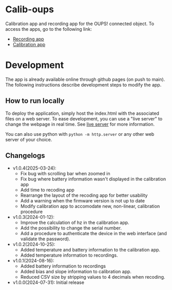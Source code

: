 # Calib-oups

Calibration app and recording app for the OUPS! connected object. To access the apps, go to the following link:

- [Recording app](https://udem-dlteam.github.io/calib-oups/record)
- [Calibration app](https://udem-dlteam.github.io/calib-oups/calibrate)

# Development

The app is already available online through github pages (on push to main). The following instructions describe
development steps to modify the app.

## How to run locally

To deploy the application, simply host the index.html with the associated files on a web server. To ease development,
you can use a "live server" to change the webpage in real time.
See [live server](https://www.npmjs.com/package/live-server) for more information.

You can also use python with `python -m http.server` or any other web server of your choice.

## Changelogs

- v1.0.4(2025-03-24):
  * Fix bug with scrolling bar when zoomed in
  * Fix bug where battery information wasn't displayed in the calibration app
  * Add time to recoding app
  * Rearrange the layout of the recoding app for better usability
  * Add a warning when the firmware version is not up to date
  * Modify calibration app to accomodate new, non-linear, calibration procedure
- v1.0.3(2024-01-12):
  * Improve the calculation of hz in the calibration app.
  * Add the possibility to change the serial number.
  * Add a procedure to authenticate the device in the web interface (and validate the password).
- v1.0.2(2024-10-25):
  * Added temperature and battery information to the calibration app.
  * Added temperature information to recordings.
- v1.0.1(2024-08-16):
  * Added battery information to recordings
  * Added bias and slope information to calibration app.
  * Reduced CSV size by stripping values to 4 decimals when recoding.
- v1.0.0(2024-07-31): Initial release
